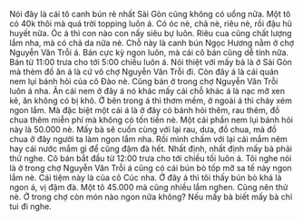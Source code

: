 Nói đây là cái tô canh bún rẻ nhất Sài Gòn cũng không có uổng nữa. Một tô có 40k thôi mà quá trời topping luôn á. Có óc nè, chả nè, riêu nè, rồi đậu hũ huyết nữa. Óc á thì con nào con nấy siêu bự luôn. Riêu cua cũng chất lượng lắm nha, mà có chả da nữa nè. Chỗ này là canh bún Ngọc Hương nằm ở chợ Nguyễn Văn Trỗi á. Bán cực kỳ ngon luôn, mà cái cô bán cũng dễ tính nữa. Bán từ 11:00 trưa cho tới 5:00 chiều luôn á. Nói thiệt với mấy bà là ở Sài Gòn mà thèm đồ ăn á là cứ vô chợ Nguyễn Văn Trỗi đi. Còn đây á là cái quán nem lụi bánh hỏi của cô Đào nè. Cũng bán ở trong chợ Nguyễn Văn Trỗi luôn á nha. Ăn cái nem ở đây á nó khác mấy cái chỗ khác á là nạc mỡ xen kẽ, ăn không có bị khô. Ở bên trong á thì thơm mềm, ở ngoài á thì cháy xém ngon lắm. Mà đặc biệt một cái á là ở đây có bánh hỏi thêm, rau thêm, đồ chua thêm miễn phí mà không có tốn tiền nè. Một cái phần nem lụi bánh hỏi này là 50.000 nè. Mấy bà sẽ cuốn cùng với lại rau, dưa, đồ chua, mà đồ chua ở đây người ta làm ngon lắm nha. Rồi mình chấm với lại cái mắm nêm hay cái nước mắm gì để cũng đậm đà hết. Nhất định, nhất định mấy bà phải thử nghe. Cô bán bắt đầu từ 12:00 trưa cho tới chiều tối luôn á. Tôi nghe nói là ở trong chợ Nguyễn Văn Trỗi á cũng có cái bún bò tốp mỡ sa tế này ngon lắm nè. Cái tiệm này là của cô Cúc nha. Ở đây á thì tôi thấy bún bò khá là ngon á, vị đậm đà. Một tô 45.000 mà cũng nhiều lắm nghen. Cũng nên thử nè. Ở trong chợ còn món nào ngon nữa không? Nếu mấy bà biết mấy bà chỉ tui đi nghe.